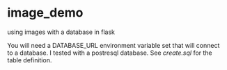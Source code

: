 # image_demo
using images with a database in flask

You will need a DATABASE_URL environment variable set that will connect to a database. I tested with a postresql database. See *create.sql* for the table definition.
